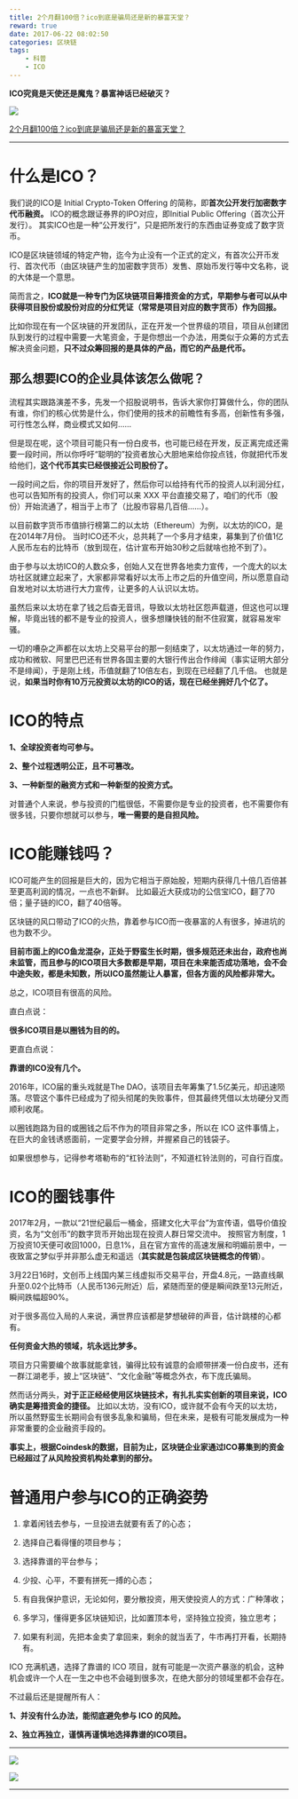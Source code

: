 ```yaml
---
title: 2个月翻100倍？ico到底是骗局还是新的暴富天堂？
reward: true
date: 2017-06-22 08:02:50
categories: 区块链
tags: 
	- 科普
	- ICO
---
```


**ICO究竟是天使还是魔鬼？暴富神话已经破灭？**

<!-- more -->

![](http://ok7yt1lk3.bkt.clouddn.com/dingbuqianming.jpg)

[2个月翻100倍？ico到底是骗局还是新的暴富天堂？](http://mp.weixin.qq.com/s/iORDu9uKRMkWuAOVEpCccg)


----------


# 什么是ICO？

我们说的ICO是 Initial Crypto-Token Offering 的简称，即**首次公开发行加密数字代币融资。**
ICO的概念跟证券界的IPO对应，即Initial Public Offering（首次公开发行）。
其实ICO也是一种“公开发行”，只是把所发行的东西由证券变成了数字货币。

ICO是区块链领域的特定产物，迄今为止没有一个正式的定义，有首次公开币发行、首次代币（由区块链产生的加密数字货币）发售、原始币发行等中文名称，说的大体是一个意思。

简而言之，**ICO就是一种专门为区块链项目筹措资金的方式，早期参与者可以从中获得项目股份或股份对应的分红凭证（常常是项目对应的数字货币）作为回报。**

比如你现在有一个区块链的开发团队，正在开发一个世界级的项目，项目从创建团队到发行的过程中需要一大笔资金，于是你想出一个办法，用类似于众筹的方式去解决资金问题，**只不过众筹回报的是具体的产品，而它的产品是代币。**


## 那么想要ICO的企业具体该怎么做呢？

流程其实跟路演差不多，先发一个招股说明书，告诉大家你打算做什么，你的团队有谁，你们的核心优势是什么，你们使用的技术的前瞻性有多高，创新性有多强，可行性怎么样，商业模式又如何……

但是现在呢，这个项目可能只有一份白皮书，也可能已经在开发，反正离完成还需要一段时间，所以你呼吁“聪明的”投资者放心大胆地来给你投点钱，你就把代币发给他们，**这个代币其实已经很接近公司股份了。**

一段时间之后，你的项目开发好了，然后你可以给持有代币的投资人以利润分红，也可以告知所有的投资人，你们可以来 XXX 平台直接交易了，咱们的代币（股份）开始流通了，相当于上市了（比股市容易几百倍……）。


以目前数字货币市值排行榜第二的以太坊（Ethereum）为例，以太坊的ICO，是在2014年7月份。
当时ICO还不火，总共耗了一个多月才结束，募集到了价值1亿人民币左右的比特币（放到现在，估计宣布开始30秒之后就啥也抢不到了）。

由于参与以太坊ICO的人数众多，创始人又在世界各地卖力宣传，一个庞大的以太坊社区就建立起来了，大家都非常看好以太币上市之后的升值空间，所以愿意自动自发地对以太坊进行大力宣传，让更多的人认识以太坊。

虽然后来以太坊在拿了钱之后杳无音讯，导致以太坊社区怨声载道，但这也可以理解，毕竟出钱的都不是专业的投资人，很多想赚快钱的耐不住寂寞，就容易发牢骚。

一切的嘈杂之声都在以太坊上交易平台的那一刻结束了，以太坊通过一年的努力，成功和微软、阿里巴巴还有世界各国主要的大银行传出合作绯闻（事实证明大部分不是绯闻），于是刚上线，币值就翻了10倍左右，到现在已经翻了几千倍。
也就是说，**如果当时你有10万元投资以太坊的ICO的话，现在已经坐拥好几个亿了。**

# ICO的特点

**1、全球投资者均可参与。**

**2、整个过程透明公正，且不可篡改。**

**3、一种新型的融资方式和一种新型的投资方式。**

对普通个人来说，参与投资的门槛很低，不需要你是专业的投资者，也不需要你有很多钱，只要你想就可以参与，**唯一需要的是自担风险。**

# ICO能赚钱吗？

ICO可能产生的回报是巨大的，因为它相当于原始股，短期内获得几十倍几百倍甚至更高利润的情况，一点也不新鲜。
比如最近大获成功的公信宝ICO，翻了70倍；量子链的ICO，翻了40倍等。

区块链的风口带动了ICO的火热，靠着参与ICO而一夜暴富的人有很多，掉进坑的也为数不少。

**目前市面上的ICO鱼龙混杂，正处于野蛮生长时期，很多规范还未出台，政府也尚未监管，而且参与的ICO项目大多数都是早期，项目在未来能否成功落地，会不会中途失败，都是未知数，所以ICO虽然能让人暴富，但各方面的风险都非常大。**

总之，ICO项目有很高的风险。

直白点说：

**很多ICO项目是以圈钱为目的的。**

更直白点说：

**靠谱的ICO没有几个。**

2016年，ICO届的重头戏就是The DAO，该项目去年筹集了1.5亿美元，却迅速陨落。尽管这个事件已经成为了彻头彻尾的失败事件，但其最终凭借以太坊硬分叉而顺利收尾。

以圈钱跑路为目的或圈钱之后不作为的项目非常之多，所以在 ICO 这件事情上，在巨大的金钱诱惑面前，一定要学会分辨，并握紧自己的钱袋子。

如果很想参与，记得参考塔勒布的“杠铃法则”，不知道杠铃法则的，可自行百度。

# ICO的圈钱事件

2017年2月，一款以“21世纪最后一桶金，搭建文化大平台”为宣传语，倡导价值投资，名为“文创币”的数字货币开始出现在投资人群日常交流中。
按照官方制度，1万投资10天便可收回1000，日息1%，且在官方宣传的高速发展和明媚前景中，一夜致富之梦似乎并非那么虚无和遥远（**其实就是包装成区块链概念的传销**）。

3月22日16时，文创币上线国内某三线虚拟币交易平台，开盘4.8元，一路直线飙升至0.02个比特币（人民币136元附近）后，紧随而至的便是瞬间跌至13元附近，瞬间跌幅超90%。

对于很多高位入局的人来说，满世界应该都是梦想破碎的声音，估计跳楼的心都有。

**任何资金大热的领域，坑永远比梦多。**

项目方只需要编个故事就能拿钱，骗得比较有诚意的会顺带拼凑一份白皮书，还有一群江湖老手，披上“区块链”、“文化金融”等概念外衣，布下庞氏骗局。

然而话分两头，**对于正正经经使用区块链技术，有扎扎实实创新的项目来说，ICO确实是筹措资金的捷径。**
比如以太坊，没有ICO，或许就不会有今天的以太坊，所以虽然野蛮生长期间会有很多乱象和骗局，但在未来，是极有可能发展成为一种非常重要的企业融资手段的。

**事实上，根据Coindesk的数据，目前为止，区块链企业家通过ICO募集到的资金已经超过了从风险投资机构处拿到的部分。**

# 普通用户参与ICO的正确姿势

1. 拿着闲钱去参与，一旦投进去就要有丢了的心态；

2. 选择自己看得懂的项目参与；

3. 选择靠谱的平台参与；

4. 少投、心平，不要有拼死一搏的心态；

5. 有自我保护意识，无论如何，要分散投资，用天使投资人的方式：广种薄收；

6. 多学习，懂得更多区块链知识，比如置顶本号，坚持独立投资，独立思考；

7. 如果有利润，先把本金卖了拿回来，剩余的就当丢了，牛市再打开看，长期持有。

ICO 充满机遇，选择了靠谱的 ICO 项目，就有可能是一次资产暴涨的机会，这种机会或许一个人在一生之中也不会碰到很多次，在绝大部分的领域里都不会存在。

不过最后还是提醒所有人：

**1、并没有什么办法，能彻底避免参与 ICO 的风险。**

**2、独立再独立，谨慎再谨慎地选择靠谱的ICO项目。**


----------

![](http://ok7yt1lk3.bkt.clouddn.com/dibuqianming.jpg)

![](http://ok7yt1lk3.bkt.clouddn.com/640.jpg)

----------